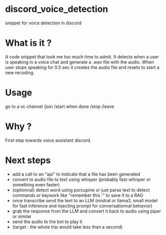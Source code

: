 # discord_voice_detection
snippet for voice detection in discord

# What is it ?

A code snippet that took me too much time to admit.
It detects when a user is speaking in a voice chat and generate a .wav file with the audio.
When user stops speaking for 0.5 sec it creates the audio file and resets to start a new recoding.

# Usage 
go to a vc channel
/join
/start
when done 
/stop
/leave

# Why ?
First step towards voice assistant discord.

# Next steps
* add a call to an "api" to indicate that a file has been generated
* convert to audio file to text using whisper (probably fast-whisper or something even faster)
* (optionnal) detect word using porcupine or just parse text to detect commands or keywork like "remember this :" to save it to a RAG
* once transcribe send the text to an LLM (mistral or llama3, small model for fast inference and injecting prompt for conversationnal behavior)
* grab the response from the LLM and convert it back to audio using piper or similar
* send the audio to the bot to play it
* (target : the whole trip would take less than a second)

